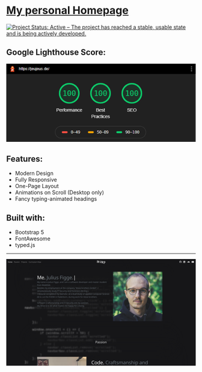 # [My personal Homepage](https://jeujeus.de)
[![Project Status: Active – The project has reached a stable, usable state and is being actively developed.](https://www.repostatus.org/badges/latest/active.svg)](https://www.repostatus.org/#active)

## Google Lighthouse Score:
<p align="center">
  <img src="https://raw.githubusercontent.com/JeuJeus/homepage/master/static/img/score.png">
</p>

## Features:
- Modern Design
- Fully Responsive
- One-Page Layout
- Animations on Scroll (Desktop only)
- Fancy typing-animated headings

## Built with:
- Bootstrap 5
- FontAwesome
- typed.js

--- 

![image](https://raw.githubusercontent.com/JeuJeus/homepage/master/static/img/website.png)

